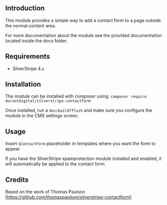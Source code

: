 
## Introduction

This module provides a simple way to add a contact form to a page outside the normal content area.

For more documentation about the module see the provided documentation located
inside the docs folder.

## Requirements

 * SilverStripe 4.x

## Installation

The module can be installed with composer using:  `composer require dorsetdigital/silverstripe-contactform`

Once installed, run a `dev/build?flush` and make sure you configure the module in the CMS settings screen.


## Usage
Insert `$ContactForm` placeholder in templates where you want the form to appear.

If you have the SilverStripe spamprotection module installed and enabled, it will automatically be applied to the contact form.


## Credits

Based on the work of Thomas Paulson [https://github.com/thomaspaulson/silverstripe-contactform]
